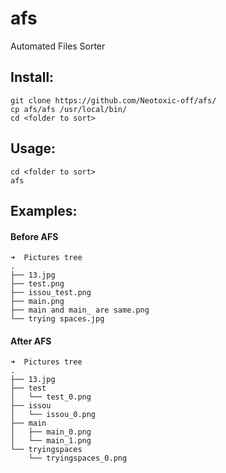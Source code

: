 # afs
Automated Files Sorter

## Install:
```
git clone https://github.com/Neotoxic-off/afs/
cp afs/afs /usr/local/bin/
cd <folder to sort>
```

## Usage:
```
cd <folder to sort>
afs
```

## Examples:
#### Before AFS
```
➜  Pictures tree
.
├── 13.jpg
├── test.png
├── issou_test.png
├── main.png
├── main and main_ are same.png
└── trying spaces.jpg
```
#### After AFS
```
➜  Pictures tree
.
├── 13.jpg
├── test
│   └── test_0.png
├── issou
│   └── issou_0.png
├── main
│   ├── main_0.png
│   └── main_1.png
└── tryingspaces
    └── tryingspaces_0.png
```
